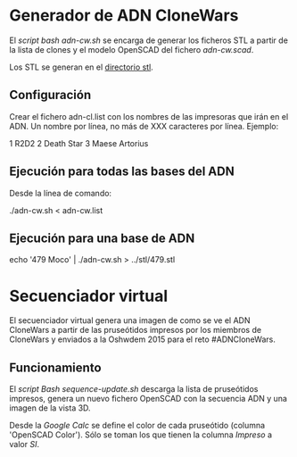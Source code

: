 
# Generador de ADN CloneWars

El _script bash adn-cw.sh_ se encarga de generar los ficheros STL a partir de
la lista de clones y el modelo OpenSCAD del fichero _adn-cw.scad_.

Los STL se generan en el [directorio stl][STL01].

## Configuración

Crear el fichero adn-cl.list con los nombres de las impresoras que irán en el
ADN. Un nombre por línea, no más de XXX caracteres por línea. Ejemplo:

  1 R2D2
  2 Death Star
  3 Maese Artorius


## Ejecución para todas las bases del ADN

Desde la línea de comando:

  ./adn-cw.sh < adn-cw.list


## Ejecución para una base de ADN

  echo '479 Moco' | ./adn-cw.sh > ../stl/479.stl



# Secuenciador virtual

El secuenciador virtual genera una imagen de como se ve el ADN CloneWars a
partir de las pruseótidos impresos por los miembros de CloneWars y enviados a
la Oshwdem 2015 para el reto #ADNCloneWars.

## Funcionamiento

El _script Bash sequence-update.sh_ descarga la lista de pruseótidos impresos, 
genera un nuevo fichero OpenSCAD con la secuencia ADN y una imagen de la vista
3D.

Desde la _Google Calc_ se define el color de cada pruseótido (columna 'OpenSCAD 
Color'). Sólo se toman los que tienen la columna _Impreso_ a valor _SI_.



[STL01]: https://github.com/brico-labs/RetoADNCloneWars/tree/master/stl
